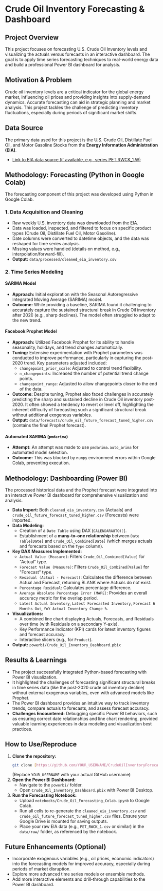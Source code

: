# Crude Oil Inventory Forecasting & Dashboard

## Project Overview

This project focuses on forecasting U.S. Crude Oil Inventory levels and visualizing the actuals versus forecasts in an interactive dashboard. The goal is to apply time series forecasting techniques to real-world energy data and build a professional Power BI dashboard for analysis.

## Motivation & Problem

Crude oil inventory levels are a critical indicator for the global energy market, influencing oil prices and providing insights into supply-demand dynamics. Accurate forecasting can aid in strategic planning and market analysis. This project tackles the challenge of predicting inventory fluctuations, especially during periods of significant market shifts.

## Data Source

The primary data used for this project is the U.S. Crude Oil, Distillate Fuel Oil, and Motor Gasoline Stocks from the **Energy Information Administration (EIA)**.
* [Link to EIA data source (if available, e.g., series PET.RWCK_1.W)](https://www.eia.gov/dnav/pet/hist/LeafHandler.ashx?n=PET&s=RWCK_1&f=W)

## Methodology: Forecasting (Python in Google Colab)

The forecasting component of this project was developed using Python in Google Colab.

### 1. Data Acquisition and Cleaning

* Raw weekly U.S. inventory data was downloaded from the EIA.
* Data was loaded, inspected, and filtered to focus on specific product types (Crude Oil, Distillate Fuel Oil, Motor Gasoline).
* Date columns were converted to datetime objects, and the data was reshaped for time series analysis.
* Missing values were handled (details on method, e.g., interpolation/forward-fill).
* **Output:** `data/processed/cleaned_eia_inventory.csv`

### 2. Time Series Modeling

#### SARIMA Model
* **Approach:** Initial exploration with the Seasonal Autoregressive Integrated Moving Average (SARIMA) model.
* **Outcome:** While providing a baseline, SARIMA found it challenging to accurately capture the sustained structural break in Crude Oil inventory after 2020 (e.g., sharp declines). The model often struggled to adapt to the new trend.

#### Facebook Prophet Model
* **Approach:** Utilized Facebook Prophet for its ability to handle seasonality, holidays, and trend changes automatically.
* **Tuning:** Extensive experimentation with Prophet parameters was conducted to improve performance, particularly in capturing the post-2020 trend. Key parameters adjusted included:
    * `changepoint_prior_scale`: Adjusted to control trend flexibility.
    * `n_changepoints`: Increased the number of potential trend change points.
    * `changepoint_range`: Adjusted to allow changepoints closer to the end of the data.
* **Outcome:** Despite tuning, Prophet also faced challenges in accurately predicting the sharp and sustained decline in Crude Oil inventory post-2020. It often showed a tendency to revert or level off, highlighting the inherent difficulty of forecasting such a significant structural break without additional exogenous variables.
* **Output:** `data/forecasts/crude_oil_future_forecast_tuned_higher.csv` (contains the final Prophet forecast).

#### Automated SARIMA (`pmdarima`)
* **Attempt:** An attempt was made to use `pmdarima.auto_arima` for automated model selection.
* **Outcome:** This was blocked by `numpy` environment errors within Google Colab, preventing execution.

## Methodology: Dashboarding (Power BI)

The processed historical data and the Prophet forecast were integrated into an interactive Power BI dashboard for comprehensive visualization and analysis.

* **Data Import:** Both `cleaned_eia_inventory.csv` (Actuals) and `crude_oil_future_forecast_tuned_higher.csv` (Forecasts) were imported.
* **Data Modeling:**
    * Creation of a `Date Table` using DAX (`CALENDARAUTO()`).
    * Establishment of a **many-to-one relationship** between `Date Table[Date]` and `Crude_Oil_Combined[Date]` (which merges actuals and forecasts based on the `Type` column).
* **Key DAX Measures Implemented:**
    * `Actual Value (Measure)`: Filters `Crude_Oil_Combined[Value]` for "Actual" type.
    * `Forecast Value (Measure)`: Filters `Crude_Oil_Combined[Value]` for "Forecast" type.
    * `Residual (Actual - Forecast)`: Calculates the difference between Actual and Forecast, returning BLANK where Actuals do not exist.
    * `Percentage Residual`: Calculates percentage difference.
    * `Average Absolute Percentage Error (MAPE)`: Provides an overall accuracy metric for the overlap period.
    * `Latest Actual Inventory`, `Latest Forecasted Inventory`, `Forecast 6 Months Out`, `YoY Actual Inventory Change %`.
* **Visualizations:**
    * A combined line chart displaying Actuals, Forecasts, and Residuals over time (with Residuals on a secondary Y-axis).
    * Key Performance Indicator (KPI) cards for latest inventory figures and forecast accuracy.
    * Interactive slicers (e.g., for `Product`).
* **Output:** `powerbi/Crude_Oil_Inventory_Dashboard.pbix`

## Results & Learnings

* The project successfully integrated Python-based forecasting with Power BI visualization.
* It highlighted the challenges of forecasting significant structural breaks in time series data (like the post-2020 crude oil inventory decline) without external exogenous variables, even with advanced models like Prophet.
* The Power BI dashboard provides an intuitive way to track inventory trends, compare actuals to forecasts, and assess forecast accuracy.
* **Challenges Encountered:** Debugging specific Power BI behaviors, such as ensuring correct date relationships and line chart rendering, provided valuable learning experiences in data modeling and visualization best practices.

## How to Use/Reproduce

1.  **Clone the repository:**
    ```bash
    git clone [https://github.com/YOUR_USERNAME/CrudeOilInventoryForecasting.git](https://github.com/YOUR_USERNAME/CrudeOilInventoryForecasting.git)
    ```
    (Replace `YOUR_USERNAME` with your actual GitHub username)
2.  **Open the Power BI Dashboard:**
    * Navigate to the `powerbi/` folder.
    * Open `Crude_Oil_Inventory_Dashboard.pbix` with Power BI Desktop.
3.  **Run the Forecasting Notebook:**
    * Upload `notebooks/Crude_Oil_Forecasting_Colab.ipynb` to Google Colab.
    * Run all cells to re-generate the `cleaned_eia_inventory.csv` and `crude_oil_future_forecast_tuned_higher.csv` files. Ensure your Google Drive is mounted for saving outputs.
    * Place your raw EIA data (e.g., `PET_RWCK_1.csv` or similar) in the `data/raw/` folder, as referenced by the notebook.

## Future Enhancements (Optional)

* Incorporate exogenous variables (e.g., oil prices, economic indicators) into the forecasting models for improved accuracy, especially during periods of market disruption.
* Explore more advanced time series models or ensemble methods.
* Add more interactive elements and drill-through capabilities to the Power BI dashboard.